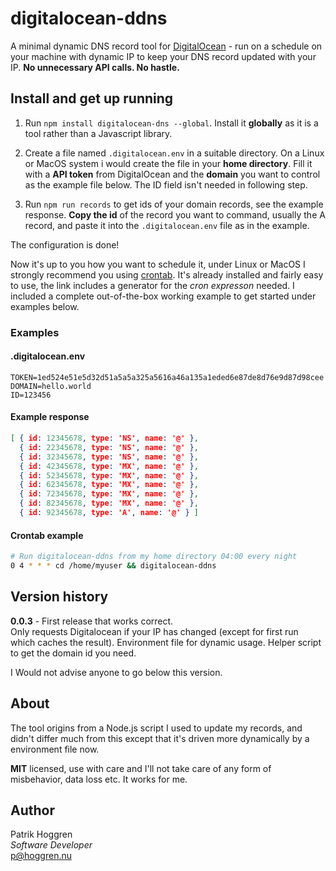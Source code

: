 # digitalocean-ddns

A minimal dynamic DNS record tool for [DigitalOcean](https://www.digitalocean.com) - run on a schedule on your machine with dynamic IP to keep your DNS record updated with your IP. **No unnecessary API calls. No hastle.**

## Install and get up running

1. Run `npm install digitalocean-dns --global`.
    Install it **globally** as it is a tool rather than a Javascript library.

2. Create a file named `.digitalocean.env` in a suitable directory.
    On a Linux or MacOS system i would create the file in your **home directory**. Fill it with a **API token** from DigitalOcean and the **domain** you want to control as the example file below. The ID field isn't needed in following step. 

3. Run `npm run records` to get ids of your domain records, see the example response.
    **Copy the id** of the record you want to command, usually the A record, and paste it into the `.digitalocean.env` file as in the example.

The configuration is done!

Now it's up to you how you want to schedule it, under Linux or MacOS I strongly recommend you using [crontab](https://crontab.guru/). It's already installed and fairly easy to use, the link includes a generator for the *cron expresson* needed. I included a complete out-of-the-box working example to get started under examples below.

### Examples

#### .digitalocean.env

```.digitalocean.env
TOKEN=1ed524e51e5d32d51a5a5a325a5616a46a135a1eded6e87de8d76e9d87d98cee
DOMAIN=hello.world
ID=123456
```

#### Example response

```json
[ { id: 12345678, type: 'NS', name: '@' },
  { id: 22345678, type: 'NS', name: '@' },
  { id: 32345678, type: 'NS', name: '@' },
  { id: 42345678, type: 'MX', name: '@' },
  { id: 52345678, type: 'MX', name: '@' },
  { id: 62345678, type: 'MX', name: '@' },
  { id: 72345678, type: 'MX', name: '@' },
  { id: 82345678, type: 'MX', name: '@' },
  { id: 92345678, type: 'A', name: '@' } ]

```

#### Crontab example

```bash
# Run digitalocean-ddns from my home directory 04:00 every night
0 4 * * * cd /home/myuser && digitalocean-ddns
```

## Version history

**0.0.3** - First release that works correct.  
Only requests Digitalocean if your IP has changed (except for first run which caches the result).
Environment file for dynamic usage.
Helper script to get the domain id you need.

I Would not advise anyone to go below this version.

## About

The tool origins from a Node.js script I used to update my records, and didn't differ much from this except that it's driven more dynamically by a environment file now.

**MIT** licensed, use with care and I'll not take care of any form of misbehavior, data loss etc. It works for me.

## Author

Patrik Hoggren  
*Software Developer*  
<p@hoggren.nu>  
